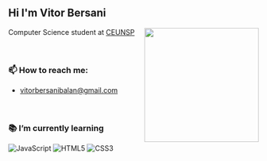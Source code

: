 ## Hi I'm Vitor Bersani 

<p>Computer Science student at <a href="https://www.ceunsp.edu.br/">CEUNSP</a>

<img align='right' src="https://media.giphy.com/media/rULGb0wtaeAEM/source.gif" width="230">
</br></br></br>


### :mailbox: How to reach me:
- vitorbersanibalan@gmail.com</br></br></br>

### :books: I’m currently learning 
![JavaScript](https://img.shields.io/badge/JavaScript-323330?style=for-the-badge&logo=javascript&logoColor=F7DF1E)
![HTML5](https://img.shields.io/badge/HTML5-E34F26?style=for-the-badge&logo=html5&logoColor=white)
![CSS3](https://img.shields.io/badge/CSS3-1572B6?style=for-the-badge&logo=css3&logoColor=white)

